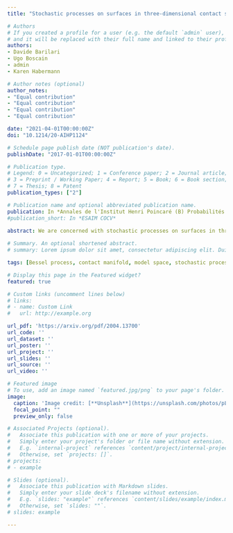 ```yaml
---
title: "Stochastic processes on surfaces in three-dimensional contact sub-Riemannian manifolds"

# Authors
# If you created a profile for a user (e.g. the default `admin` user), write the username (folder name) here 
# and it will be replaced with their full name and linked to their profile.
authors:
- Davide Barilari
- Ugo Boscain
- admin
- Karen Habermann

# Author notes (optional)
author_notes:
- "Equal contribution"
- "Equal contribution"
- "Equal contribution"
- "Equal contribution"

date: "2021-04-01T00:00:00Z"
doi: "10.1214/20-AIHP1124"

# Schedule page publish date (NOT publication's date).
publishDate: "2017-01-01T00:00:00Z"

# Publication type.
# Legend: 0 = Uncategorized; 1 = Conference paper; 2 = Journal article;
# 3 = Preprint / Working Paper; 4 = Report; 5 = Book; 6 = Book section;
# 7 = Thesis; 8 = Patent
publication_types: ["2"]

# Publication name and optional abbreviated publication name.
publication: In *Annales de l'Institut Henri Poincaré (B) Probabilités et Statistiques*
#publication_short: In *ESAIM COCV*

abstract: We are concerned with stochastic processes on surfaces in three-dimensional contact sub-Riemannian manifolds. Employing the Riemannian approximations to the sub-Riemannian manifold which make use of the Reeb vector field, we obtain a second order partial differential operator on the surface arising as the limit of Laplace–Beltrami operators. The stochastic process associated with the limiting operator moves along the characteristic foliation induced on the surface by the contact distribution. We show that for this stochastic process elliptic characteristic points are inaccessible, while hyperbolic characteristic points are accessible from the separatrices. We illustrate the results with examples and we identify canonical surfaces in the Heisenberg group, and in SU(2) and SL(2,R) equipped with the standard sub-Riemannian contact structures as model cases for this setting. Our techniques further allow us to derive an expression for an intrinsic Gaussian curvature of a surface in a general three-dimensional contact sub-Riemannian manifold.
 
# Summary. An optional shortened abstract.
# summary: Lorem ipsum dolor sit amet, consectetur adipiscing elit. Duis posuere tellus ac convallis placerat. Proin tincidunt magna sed ex sollicitudin condimentum.

tags: [Bessel process, contact manifold, model space, stochastic process, sub-Riemannian geometry]

# Display this page in the Featured widget?
featured: true

# Custom links (uncomment lines below)
# links:
# - name: Custom Link
#   url: http://example.org

url_pdf: 'https://arxiv.org/pdf/2004.13700'
url_code: ''
url_dataset: ''
url_poster: ''
url_project: ''
url_slides: ''
url_source: ''
url_video: ''

# Featured image
# To use, add an image named `featured.jpg/png` to your page's folder. 
image:
  caption: 'Image credit: [**Unsplash**](https://unsplash.com/photos/pLCdAaMFLTE)'
  focal_point: ""
  preview_only: false

# Associated Projects (optional).
#   Associate this publication with one or more of your projects.
#   Simply enter your project's folder or file name without extension.
#   E.g. `internal-project` references `content/project/internal-project/index.md`.
#   Otherwise, set `projects: []`.
# projects:
# - example

# Slides (optional).
#   Associate this publication with Markdown slides.
#   Simply enter your slide deck's filename without extension.
#   E.g. `slides: "example"` references `content/slides/example/index.md`.
#   Otherwise, set `slides: ""`.
# slides: example

---
```


